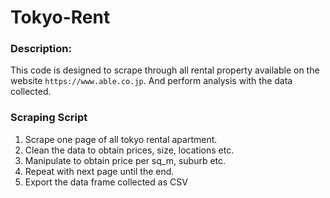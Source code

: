 # Tokyo-Rent

### Description:
This code is designed to scrape through all rental property available on the website `https://www.able.co.jp`. And perform analysis with the data collected.

### Scraping Script
1. Scrape one page of all tokyo rental apartment.
2. Clean the data to obtain prices, size, locations etc.
3. Manipulate to obtain price per sq_m, suburb etc.
4. Repeat with next page until the end.
5. Export the data frame collected as CSV
